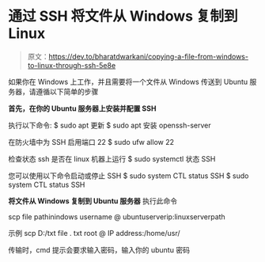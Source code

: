# 通过 SSH 将文件从 Windows 复制到 Linux

> 原文：<https://dev.to/bharatdwarkani/copying-a-file-from-windows-to-linux-through-ssh-5e8e>

如果你在 Windows 上工作，并且需要将一个文件从 Windows 传送到 Ubuntu 服务器，请遵循以下简单的步骤

**首先，在你的 Ubuntu 服务器上安装并配置 SSH**

执行以下命令:
$ sudo apt 更新
$ sudo apt 安装 openssh-server

在防火墙中为 SSH 启用端口 22
$ sudo ufw allow 22

检查状态 ssh 是否在 linux 机器上运行
$ sudo systemctl 状态 SSH

您可以使用以下命令启动或停止 SSH
$ sudo system CTL status SSH
$ sudo system CTL status SSH

**将文件从 Windows 复制到 Ubuntu 服务器**
执行此命令

scp file pathinindows username @ ubuntuserverip:linuxserverpath

示例
scp D:/txt file . txt root @ IP address:/home/usr/

传输时，cmd 提示会要求输入密码，输入你的 ubuntu 密码